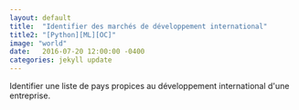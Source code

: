 ```yaml
---
layout: default
title:  "Identifier des marchés de développement international"
title2: "[Python][ML][OC]"
image: "world"
date:   2016-07-20 12:00:00 -0400
categories: jekyll update
---
```

Identifier une liste de pays propices au développement international d'une entreprise.